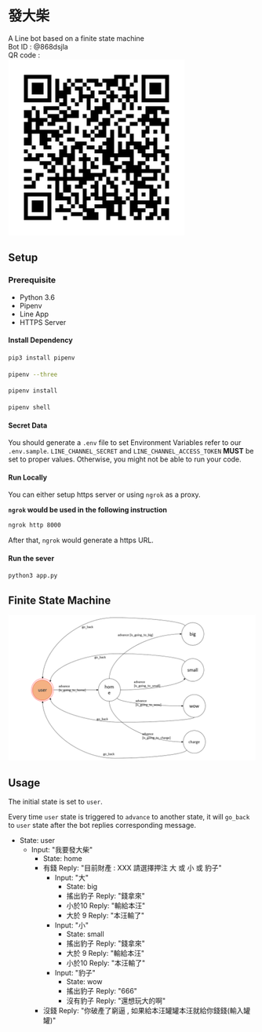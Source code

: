 # 發大柴
A Line bot based on a finite state machine  
Bot ID : @868dsjla  
QR code :  
![QRcode](img/868dsjla.png)  
## Setup

### Prerequisite
* Python 3.6
* Pipenv
* Line App
* HTTPS Server

#### Install Dependency
```sh
pip3 install pipenv

pipenv --three

pipenv install

pipenv shell
```

#### Secret Data
You should generate a `.env` file to set Environment Variables refer to our `.env.sample`.
`LINE_CHANNEL_SECRET` and `LINE_CHANNEL_ACCESS_TOKEN` **MUST** be set to proper values.
Otherwise, you might not be able to run your code.

#### Run Locally
You can either setup https server or using `ngrok` as a proxy.

**`ngrok` would be used in the following instruction**

```sh
ngrok http 8000
```

After that, `ngrok` would generate a https URL.

#### Run the sever

```sh
python3 app.py
```

## Finite State Machine
![fsm](img/show-fsm.png)

## Usage
The initial state is set to `user`.

Every time `user` state is triggered to `advance` to another state, it will `go_back` to `user` state after the bot replies corresponding message.

* State: user
	* Input: "我要發大柴"
		* State: home
		* 有錢 Reply: "目前財產 : XXX 請選擇押注 大 或 小 或 豹子"
			* Input: "大"
				* State: big
				* 搖出豹子 Reply: "錢拿來"
				* 小於10 Reply: "輸給本汪" 
				* 大於 9 Reply: "本汪輸了"
			* Input: "小"
				* State: small
				* 搖出豹子 Reply: "錢拿來"
				* 大於 9 Reply: "輸給本汪" 
				* 小於10 Reply: "本汪輸了"
			* Input: "豹子"
				* State: wow
				* 搖出豹子 Reply: "666"
				* 沒有豹子 Reply: "還想玩大的啊"
		* 沒錢 Reply: "你破產了窮逼 , 如果給本汪罐罐本汪就給你錢錢(輸入罐罐)"

		
